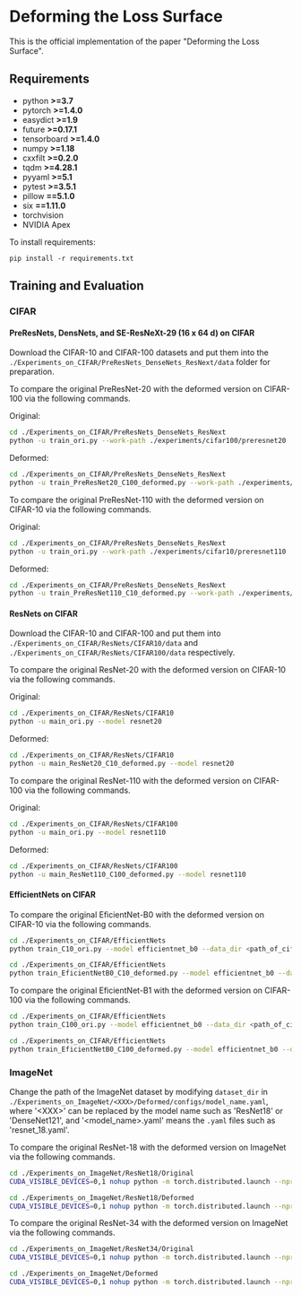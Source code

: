 
# Deforming the Loss Surface

This is the official implementation of  the paper "Deforming the Loss Surface".

## Requirements

- python **>=3.7**
- pytorch **>=1.4.0**
- easydict **>=1.9**
- future **>=0.17.1**
- tensorboard **>=1.4.0**
- numpy **>=1.18**
- cxxfilt **>=0.2.0**
- tqdm **>=4.28.1**
- pyyaml **>=5.1**
- pytest **>=3.5.1**
- pillow **==5.1.0**
- six **==1.11.0**
- torchvision
- NVIDIA Apex

To install requirements:

```setup
pip install -r requirements.txt
```

## Training and Evaluation

### CIFAR
#### PreResNets, DensNets, and SE-ResNeXt-29 (16 x 64 d) on CIFAR
Download the CIFAR-10 and CIFAR-100 datasets and put them into the `./Experiments_on_CIFAR/PreResNets_DenseNets_ResNext/data` folder for preparation. 

To compare the original PreResNet-20 with the deformed version on CIFAR-100 via the following commands.

Original:
```bash
cd ./Experiments_on_CIFAR/PreResNets_DenseNets_ResNext
python -u train_ori.py --work-path ./experiments/cifar100/preresnet20
```
Deformed:
```bash
cd ./Experiments_on_CIFAR/PreResNets_DenseNets_ResNext
python -u train_PreResNet20_C100_deformed.py --work-path ./experiments/cifar100/preresnet20
```

To compare the original PreResNet-110 with the deformed version on CIFAR-10 via the following commands.

Original:
```bash
cd ./Experiments_on_CIFAR/PreResNets_DenseNets_ResNext
python -u train_ori.py --work-path ./experiments/cifar10/preresnet110
```
Deformed:
```bash
cd ./Experiments_on_CIFAR/PreResNets_DenseNets_ResNext
python -u train_PreResNet110_C10_deformed.py --work-path ./experiments/cifar10/preresnet110
```
#### ResNets on CIFAR
Download the CIFAR-10 and CIFAR-100 and put them into `./Experiments_on_CIFAR/ResNets/CIFAR10/data` and `./Experiments_on_CIFAR/ResNets/CIFAR100/data` respectively. 

To compare the original ResNet-20 with the deformed version on CIFAR-10 via the following commands.

Original:
```bash
cd ./Experiments_on_CIFAR/ResNets/CIFAR10
python -u main_ori.py --model resnet20
```
Deformed:
```bash
cd ./Experiments_on_CIFAR/ResNets/CIFAR10
python -u main_ResNet20_C10_deformed.py --model resnet20
```

To compare the original ResNet-110 with the deformed version on CIFAR-100 via the following commands.

Original:
```bash
cd ./Experiments_on_CIFAR/ResNets/CIFAR100
python -u main_ori.py --model resnet110
```
Deformed:
```bash
cd ./Experiments_on_CIFAR/ResNets/CIFAR100
python -u main_ResNet110_C100_deformed.py --model resnet110
```
#### EfficientNets on CIFAR
To compare the original EficientNet-B0 with the deformed version on CIFAR-10 via the following commands.
```bash
cd ./Experiments_on_CIFAR/EfficientNets
python train_C10_ori.py --model efficientnet_b0 --data_dir <path_of_cifar10_data>
```
```bash
cd ./Experiments_on_CIFAR/EfficientNets
python train_EficientNetB0_C10_deformed.py --model efficientnet_b0 --data_dir <path_of_cifar10_data>
```
To compare the original EficientNet-B1 with the deformed version on CIFAR-100 via the following commands.
```bash
cd ./Experiments_on_CIFAR/EfficientNets
python train_C100_ori.py --model efficientnet_b0 --data_dir <path_of_cifar100_data>
```
```bash
cd ./Experiments_on_CIFAR/EfficientNets
python train_EficientNetB0_C100_deformed.py --model efficientnet_b0 --data_dir <path_of_cifar100_data>
```
### ImageNet
Change the path of the ImageNet dataset by modifying `dataset_dir` in `./Experiments_on_ImageNet/<XXX>/Deformed/configs/model_name.yaml`, where '\<XXX\>' can be replaced by the model name such as 'ResNet18' or 'DenseNet121', and '\<model_name\>.yaml' means the `.yaml` files such as 'resnet_18.yaml'.

To compare the original ResNet-18 with the deformed version on ImageNet via the following commands.
```bash
cd ./Experiments_on_ImageNet/ResNet18/Original
CUDA_VISIBLE_DEVICES=0,1 nohup python -m torch.distributed.launch --nproc_per_node 2 --master_port 9595 train.py --config configs/imagenet/resnet_18.yaml train.output_dir experiments/ori_resnet18_2gpus_120ep train.distributed True train.dataloader.pin_memory True > ori_resnet18_2gpus_120ep.txt 2>&1
```
```bash
cd ./Experiments_on_ImageNet/ResNet18/Deformed
CUDA_VISIBLE_DEVICES=0,1 nohup python -m torch.distributed.launch --nproc_per_node 2 --master_port 7658 train.py --config configs/imagenet/resnet_18.yaml train.output_dir experiments/deformed_resnet18_2gpus_120ep train.distributed True train.dataloader.pin_memory True > deformed_resnet18_2gpus_120ep.txt 2>&1
```

To compare the original ResNet-34 with the deformed version on ImageNet via the following commands.
```bash
cd ./Experiments_on_ImageNet/ResNet34/Original
CUDA_VISIBLE_DEVICES=0,1 nohup python -m torch.distributed.launch --nproc_per_node 2 --master_port 5632 train.py --config configs/imagenet/resnet_34.yaml train.output_dir experiments/ori_resnet34_2gpus_120ep train.distributed True train.dataloader.pin_memory True > ori_resnet34_2gpus_120ep.txt 2>&1
```
```bash
cd ./Experiments_on_ImageNet/Deformed
CUDA_VISIBLE_DEVICES=0,1 nohup python -m torch.distributed.launch --nproc_per_node 2 --master_port 9876 train.py --config configs/imagenet/resnet_34.yaml train.output_dir experiments/deformed_resnet34_2gpus_120ep train.distributed True train.dataloader.pin_memory True > deformed_resnet34_2gpus_120ep.txt 2>&1
```

